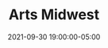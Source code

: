 ---
date: 2021-09-30 19:00:00-05:00
dates: 7:00 pm September 30 2021
draft: false
expiryDate: 2021-10-01
mpaaRating: Not Rated
officialURL: https://www.artsmidwest.org/programs/resiliencefund/phase-2-recipients
oneSheet: /img/arts-midwest-copy.jpg
performanceList:
  performance:
  - date: 2021-09-30 19:00:00-05:00
    format: 2D
runningTime: 120
shortTitle: Arts Midwest
studioInfo:
  studio: Not Specified
  studioFee: 0
  studioPercentage: 0
title: Arts Midwest
---